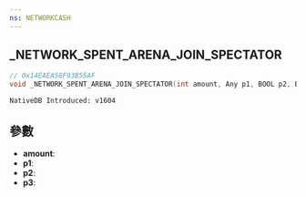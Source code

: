 ```yaml
---
ns: NETWORKCASH
---
```

## _NETWORK_SPENT_ARENA_JOIN_SPECTATOR

```c
// 0x14EAEA58F93B55AF
void _NETWORK_SPENT_ARENA_JOIN_SPECTATOR(int amount, Any p1, BOOL p2, BOOL p3);
```

```
NativeDB Introduced: v1604
```

## 參數
* **amount**:
* **p1**:
* **p2**:
* **p3**:
